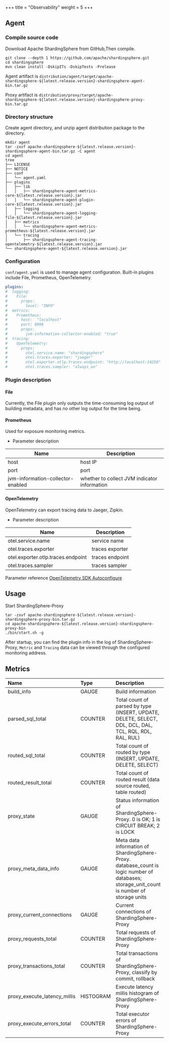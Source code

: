 +++
title = "Observability"
weight = 5
+++

## Agent

### Compile source code

Download Apache ShardingSphere from GitHub,Then compile.

```shell
git clone --depth 1 https://github.com/apache/shardingsphere.git
cd shardingsphere
mvn clean install -DskipITs -DskipTests -Prelease
```

Agent artifact is `distribution/agent/target/apache-shardingsphere-${latest.release.version}-shardingsphere-agent-bin.tar.gz`

Proxy artifact is `distribution/proxy/target/apache-shardingsphere-${latest.release.version}-shardingsphere-proxy-bin.tar.gz`

### Directory structure

Create agent directory, and unzip agent distribution package to the directory.

```shell
mkdir agent
tar -zxvf apache-shardingsphere-${latest.release.version}-shardingsphere-agent-bin.tar.gz -C agent
cd agent
tree 
├── LICENSE
├── NOTICE
├── conf
│   └── agent.yaml
├── plugins
│   ├── lib
│   │   ├── shardingsphere-agent-metrics-core-${latest.release.version}.jar
│   │   └── shardingsphere-agent-plugin-core-${latest.release.version}.jar
│   ├── logging
│   │   └── shardingsphere-agent-logging-file-${latest.release.version}.jar
│   ├── metrics
│   │   └── shardingsphere-agent-metrics-prometheus-${latest.release.version}.jar
│   └── tracing
│       ├── shardingsphere-agent-tracing-opentelemetry-${latest.release.version}.jar
└── shardingsphere-agent-${latest.release.version}.jar
```

### Configuration

`conf/agent.yaml` is used to manage agent configuration.
Built-in plugins include File, Prometheus, OpenTelemetry.

```yaml
plugins:
#  logging:
#    File:
#      props:
#        level: "INFO"
#  metrics:
#    Prometheus:
#      host:  "localhost"
#      port: 9090
#      props:
#        jvm-information-collector-enabled: "true"
#  tracing:
#    OpenTelemetry:
#      props:
#        otel.service.name: "shardingsphere"
#        otel.traces.exporter: "jaeger"
#        otel.exporter.otlp.traces.endpoint: "http://localhost:14250"
#        otel.traces.sampler: "always_on"
```

### Plugin description

#### File

Currently, the File plugin only outputs the time-consuming log output of building metadata, and has no other log output for the time being.

#### Prometheus

Used for exposure monitoring metrics.

* Parameter description

| Name                              | Description                                  |
|-----------------------------------|----------------------------------------------|
| host                              | host IP                                      |
| port                              | port                                         |
| jvm-information-collector-enabled | whether to collect JVM indicator information |

#### OpenTelemetry

OpenTelemetry can export tracing data to Jaeger, Zipkin.

* Parameter description

| Name                               | Description     |
|------------------------------------|-----------------|
| otel.service.name                  | service name    |
| otel.traces.exporter               | traces exporter |
| otel.exporter.otlp.traces.endpoint | traces endpoint |
| otel.traces.sampler                | traces sampler  |

Parameter reference [OpenTelemetry SDK Autoconfigure](https://github.com/open-telemetry/opentelemetry-java/tree/main/sdk-extensions/autoconfigure)

## Usage

Start ShardingSphere-Proxy

```shell
tar -zxvf apache-shardingsphere-${latest.release.version}-shardingsphere-proxy-bin.tar.gz
cd apache-shardingsphere-${latest.release.version}-shardingsphere-proxy-bin
./bin/start.sh -g
```

After startup, you can find the plugin info in the log of ShardingSphere-Proxy, `Metric` and `Tracing` data can be viewed through the configured monitoring address.

## Metrics

| Name                         | Type      | Description                                                                                                                               |
|:-----------------------------|:----------|:------------------------------------------------------------------------------------------------------------------------------------------|
| build_info                   | GAUGE     | Build information                                                                                                                         |
| parsed_sql_total             | COUNTER   | Total count of parsed by type (INSERT, UPDATE, DELETE, SELECT, DDL, DCL, DAL, TCL, RQL, RDL, RAL, RUL)                                    |
| routed_sql_total             | COUNTER   | Total count of routed by type (INSERT, UPDATE, DELETE, SELECT)                                                                            |
| routed_result_total          | COUNTER   | Total count of routed result (data source routed, table routed)                                                                           |
| proxy_state                  | GAUGE     | Status information of ShardingSphere-Proxy. 0 is OK; 1 is CIRCUIT BREAK; 2 is LOCK                                                        |
| proxy_meta_data_info         | GAUGE     | Meta data information of ShardingSphere-Proxy. database_count is logic number of databases; storage_unit_count is number of storage units |
| proxy_current_connections    | GAUGE     | Current connections of ShardingSphere-Proxy                                                                                               |
| proxy_requests_total         | COUNTER   | Total requests of ShardingSphere-Proxy                                                                                                    |
| proxy_transactions_total     | COUNTER   | Total transactions of ShardingSphere-Proxy, classify by commit, rollback                                                                  |
| proxy_execute_latency_millis | HISTOGRAM | Execute latency millis histogram of ShardingSphere-Proxy                                                                                  |
| proxy_execute_errors_total   | COUNTER   | Total executor errors of ShardingSphere-Proxy                                                                                             |
